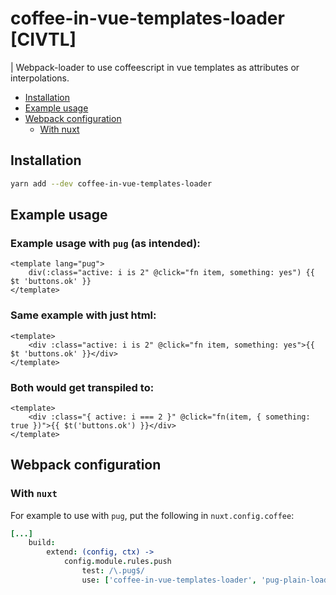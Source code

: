 
# coffee-in-vue-templates-loader [CIVTL]

| Webpack-loader to use coffeescript in vue templates as attributes or interpolations.

- [Installation](#installation)
- [Example usage](#example-usage)
- [Webpack configuration](#webpack-configuration)
  - [With nuxt](#with-nuxt)

## Installation

```sh
yarn add --dev coffee-in-vue-templates-loader
```

## Example usage

### Example usage with `pug` (as intended):
```vue
<template lang="pug">
	div(:class="active: i is 2" @click="fn item, something: yes") {{ $t 'buttons.ok' }}
</template>
```

### Same example with just html:
```vue
<template>
	<div :class="active: i is 2" @click="fn item, something: yes">{{ $t 'buttons.ok' }}</div>
</template>
```

### Both would get transpiled to:
```vue
<template>
	<div :class="{ active: i === 2 }" @click="fn(item, { something: true })">{{ $t('buttons.ok') }}</div>
</template>
```

## Webpack configuration

### With `nuxt`

For example to use with `pug`, put the following in `nuxt.config.coffee`:
```coffee
[...]
	build:
		extend: (config, ctx) ->
			config.module.rules.push
				test: /\.pug$/
				use: ['coffee-in-vue-templates-loader', 'pug-plain-loader']
```

